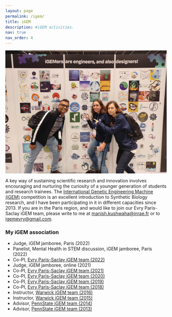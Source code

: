 ```yaml
---
layout: page
permalink: /igem/
title: iGEM
description: #iGEM activities.
nav: true
nav_order: 4
---
```


<img src='/assets/img/igem2022.jpg' align='center'  width='512' height='383'>

A key way of sustaining scientific research and innovation involves encouraging and nurturing the curiosity of a younger generation of students and research trainees. The [International Genetic Engineering Machine (iGEM)](https://competition.igem.org/) competition is an excellent introduction to Synthetic Biology research, and I have been participating in it in different capacities since 2013.
If you are in the Paris region, and would like to join our Evry Paris-Saclay iGEM team, please write to me at <manish.kushwaha@inrae.fr> or to <igemevry@gmail.com>.

### My iGEM association
* Judge, iGEM jamboree, Paris (2022)
* Panelist, Mental Health in STEM discussion, iGEM jamboree, Paris (2022)
* Co-PI, [Evry Paris-Saclay iGEM team (2022)](https://2022.igem.wiki/evry-paris-saclay/index.html)
* Judge, iGEM jamboree, online (2021)
* Co-PI, [Evry Paris-Saclay iGEM team (2021)](https://2021.igem.org/Team:Evry_Paris-Saclay)
* Co-PI, [Evry Paris-Saclay iGEM team (2020)](https://2020.igem.org/Team:Evry_Paris-Saclay)
* Co-PI, [Evry Paris-Saclay iGEM team (2019)](https://2019.igem.org/Team:Evry_Paris-Saclay)
* Co-PI, [Evry Paris-Saclay iGEM team (2018)](https://2018.igem.org/Team:Evry_Paris-Saclay)
* Instructor, [Warwick iGEM team (2016)](https://2016.igem.org/Team:Warwick)
* Instructor, [Warwick iGEM team (2015)](https://2015.igem.org/Team:Warwick)
* Advisor, [PennState iGEM team (2014)](https://2014.igem.org/Team:Penn_State)
* Advisor, [PennState iGEM team (2013)](https://2013.igem.org/Team:Penn_State)
